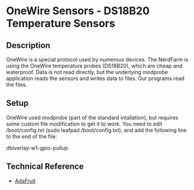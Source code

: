 # OneWire Sensors - DS18B20 Temperature Sensors

## Description
OneWire is a special protocol used by numerous devices.  The NerdFarm is using the OneWire temperature probes (DS18B20), which are cheap and waterproof.
Data is not read directly, but the underlying modprobe application reads the sensors and writes data to files.  Our programs read the files.

## Setup
OneWire used modprobe (part of the standard intallation), but requires some custom file modification to get it to work.  You need to edit /boot/config.txt (sudo leafpad /boot/config.txt), and add the following line to the end of the file:

dtoverlay-w1-gpio-pullup

## Technical Reference
* [AdaFruit](https://www.adafruit.com/product/381)